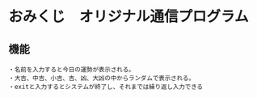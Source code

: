 # おみくじ　オリジナル通信プログラム

## 機能

    ・名前を入力すると今日の運勢が表示される。
    ・大吉、中吉、小吉、吉、凶、大凶の中からランダムで表示される。
    ・exitと入力するとシステムが終了し、それまでは繰り返し入力できる
